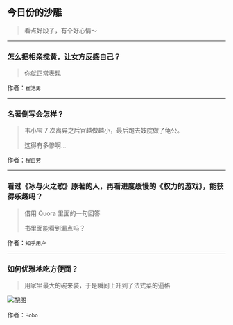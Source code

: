 ## 今日份的沙雕

> 看点好段子，有个好心情～


 
---

### 怎么把相亲搅黄，让女方反感自己？

> 你就正常表现


作者：`崔浩男`

---

### 名著倒写会怎样？

> 韦小宝 7 次离异之后官越做越小，最后跑去妓院做了龟公。
> 
> 这得有多惨啊…


作者：`程白劳`

---

### 看过《冰与火之歌》原著的人，再看进度缓慢的《权力的游戏》，能获得乐趣吗？

> 借用 Quora 里面的一句回答
> 
> 书里面能看到漏点吗？


作者：`知乎用户`

---

### 如何优雅地吃方便面？

> 用家里最大的碗来装，于是瞬间上升到了法式菜的逼格



![配图](https://pic4.zhimg.com/3395b8a7b7c4d6d1b97d38b0f67534c7_b.jpg)


作者：`Hobo`